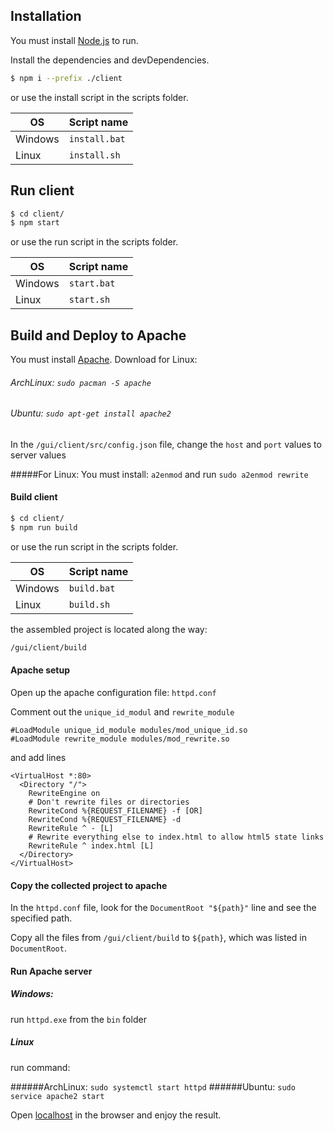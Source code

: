 ## Installation

You must install [Node.js](https://nodejs.org/) to run.

Install the dependencies and devDependencies.

```sh
$ npm i --prefix ./client
```
or use the install script in the scripts folder.

| OS | Script name |
| ------ | ------ |
| Windows | `install.bat` |
| Linux | `install.sh` |

## Run client

```sh
$ cd client/
$ npm start
```
or use the run script in the scripts folder.

| OS | Script name |
| ------ | ------ |
| Windows | `start.bat` |
| Linux | `start.sh` |


## Build and Deploy to Apache

You must install [Apache](https://httpd.apache.org/download.cgi).
Download for Linux:
###### ArchLinux: ```sudo pacman -S apache```
###### Ubuntu: ```sudo apt-get install apache2```


In the `/gui/client/src/config.json` file, change the `host` and `port` values ​​to server values


#####For Linux:
You must install: `a2enmod` and run `sudo a2enmod rewrite`




#### Build client

```sh
$ cd client/
$ npm run build
```
or use the run script in the scripts folder.

| OS | Script name |
| ------ | ------ |
| Windows | `build.bat` |
| Linux | `build.sh` |

the assembled project is located along the way:
```sh
/gui/client/build
```

#### Apache setup

Open up the apache configuration file: `httpd.conf`

Comment out the `unique_id_modul` and `rewrite_module`
```
#LoadModule unique_id_module modules/mod_unique_id.so
#LoadModule rewrite_module modules/mod_rewrite.so
```

and add lines
```
<VirtualHost *:80>
  <Directory "/">
    RewriteEngine on
    # Don't rewrite files or directories
    RewriteCond %{REQUEST_FILENAME} -f [OR]
    RewriteCond %{REQUEST_FILENAME} -d
    RewriteRule ^ - [L]
    # Rewrite everything else to index.html to allow html5 state links
    RewriteRule ^ index.html [L]
  </Directory>
</VirtualHost>
```

#### Copy the collected project to apache

In the `httpd.conf` file, look for the `DocumentRoot "${path}"` line and see the specified path.

Copy all the files from `/gui/client/build` to `${path}`, which was listed in `DocumentRoot`.

#### Run Apache server

##### Windows: 
run `httpd.exe` from the `bin` folder
##### Linux
run command:

######ArchLinux: ```sudo systemctl start httpd```
######Ubuntu: ```sudo service apache2 start```

Open [localhost](https://localhost:80) in the browser and enjoy the result.











